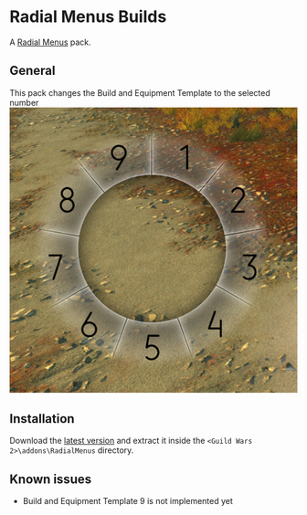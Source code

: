 # Radial Menus Builds
A [Radial Menus](https://github.com/RaidcoreGG/GW2-RadialMenus) pack.

## General
This pack changes the Build and Equipment Template to the selected number
![Preview](./img/preview.png)

## Installation
Download the [latest version](https://github.com/CaptainZlick/gw2-radial-menus-builds/releases/latest) and extract it inside the `<Guild Wars 2>\addons\RadialMenus` directory.

## Known issues
* Build and Equipment Template 9 is not implemented yet
